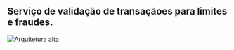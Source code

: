 ## Serviço de validação de transaçãoes para limites e fraudes.

![Arquitetura alta](documents/i9developement.png)

